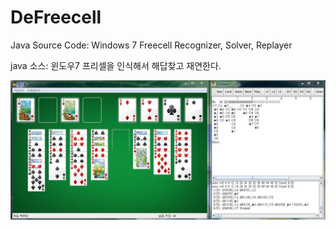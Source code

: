 # DeFreecell
Java Source Code: Windows 7 Freecell Recognizer, Solver, Replayer

java 소스:  윈도우7 프리셀을 인식해서 해답찾고 재연한다.

![Screenshot of Freecell](https://github.com/sekchoi/DeFreecell/blob/master/Screen_Replay.jpg)
